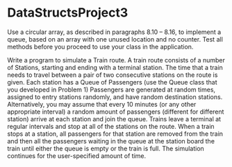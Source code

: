 # DataStructsProject3
Use a circular array, as described in paragraphs 8.10 – 8.16, to implement a queue, based on an array with one unused location and no counter.
Test all methods before you proceed to use your class in  the application.

Write a program to simulate a Train route.
A train route consists of a number of Stations, starting and ending with a terminal station. The time that a train needs to travel between a pair of two consecutive stations on the route is given.
Each station has a Queue of Passengers (use the Queue class that you developed in Problem 1)
Passengers are generated at random times, assigned to entry stations randomly, and have random destination stations.
Alternatively, you may assume that every 10 minutes (or any other appropriate interval) a random amount of passengers (different for different station) arrive at each station and join the queue.
Trains leave a terminal at regular intervals and stop at all of the stations on the route.
When a train stops at a station, all passengers for that station are removed from the train and then all the passengers waiting in the queue at the station board the train until either the queue is empty or the train is full.
The simulation continues for the user-specified amount of time.
